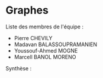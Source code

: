 # Graphes
Liste des membres de l'équipe : 
- Pierre CHEVILY
- Madavan BALASSOUPRAMANIEN
- Youssouf-Ahmed MOGNE
- Marcell BANOL MORENO

Synthèse :


